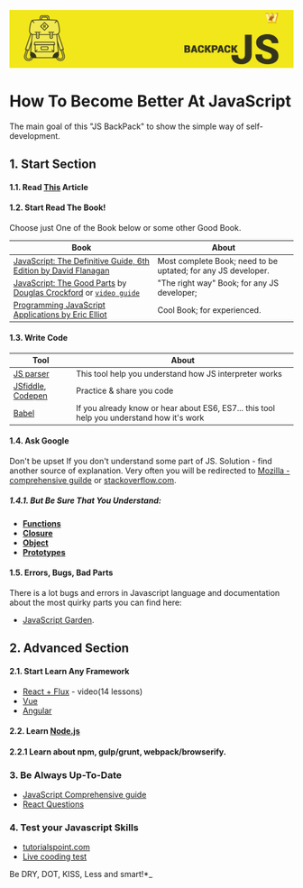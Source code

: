 ![JavaScript BackPack by webman](/img/github-js.jpg?raw=true)
# How To Become Better At JavaScript
The main goal of this "JS BackPack" to show the simple way of self-development.

## 1. Start Section
#### 1.1. Read [This]((https://auth0.com/blog/a-brief-history-of-javascript/)) Article

#### 1.2. Start Read The Book!
Choose just One of the Book below or some other Good Book.

|Book|About|
|------------------|-----------|
|[JavaScript: The Definitive Guide, 6th Edition by David Flanagan](http://shop.oreilly.com/product/9780596805531.do)|Most complete Book; need to be uptated; for any JS developer.|
|[JavaScript: The Good Parts](http://shop.oreilly.com/product/9780596517748.do) by [Douglas Crockford](https://en.wikipedia.org/wiki/Douglas_Crockford) or [`video guide`](https://app.pluralsight.com/player?author=douglas-crockford&name=javascript-good-parts-m3&mode=live&clip=2&course=javascript-good-parts)|"The right way" Book; for any JS developer;|
|[Programming JavaScript Applications by Eric Elliot](http://shop.oreilly.com/product/9780596517748.do)|Cool Book; for experienced.|

#### 1.3. Write Code

|Tool|About|
|------------------|-----------|
|[JS parser](http://esprima.org/demo/parse.html)|This tool help you understand how JS interpreter works|
|[JSfiddle](http://jsfiddle.net/), [Codepen](http://codepen.io/)|Practice & share you code|
|[Babel](https://babeljs.io/repl/)|If you already know or hear about ES6, ES7... this tool help you understand how it's work|

#### 1.4. Ask Google
Don't be upset If you don't understand some part of JS. Solution - find another source of explanation. Very often you will be redirected to [Mozilla - comprehensive guilde](https://developer.mozilla.org/en-US/docs/Web/JavaScript) or [stackoverflow.com](https://stackoverflow.com/).

##### 1.4.1. But Be Sure That You Understand:
* [**Functions**](http://markdaggett.com/blog/2013/02/15/functions-explained/)
* [**Closure**](http://javascriptissexy.com/understand-javascript-closures-with-ease/)
* [**Object**](http://javascriptissexy.com/javascript-objects-in-detail/)
* [**Prototypes**](https://developer.mozilla.org/en-US/docs/Web/JavaScript/Reference/Global_Objects/Object/prototype) 

#### 1.5. Errors, Bugs, Bad Parts
There is a lot bugs and errors in Javascript language and documentation about the most quirky parts you can find here:
* [JavaScript Garden](http://bonsaiden.github.io/JavaScript-Garden/).

## 2. Advanced Section
#### 2.1. Start Learn Any Framework
* [React + Flux](https://www.youtube.com/watch?v=MhkGQAoc7bc&t=7s) - video(14 lessons)
* [Vue](https://vuejs.org/)
* [Angular](https://angularjs.org/)
#### 2.2. Learn [Node.js](https://nodejs.org/en/)
#### 2.2.1 Learn about npm, gulp/grunt, webpack/browserify.

### 3. Be Always Up-To-Date
* [JavaScript Сomprehensive guide](https://github.com/adam-s/js-interview-review)
* [React Questions](https://tylermcginnis.com/react-interview-questions/?utm_source=forwebdev&utm_medium=announcement&utm_campaign=voprosy-i-otvety-dlya-sobesedovaniy-o-ton)

### 4. Test your Javascript Skills
* [tutorialspoint.com](https://www.tutorialspoint.com/javascript/javascript_online_test.htm)
* [Live cooding test](https://www.testdome.com)

Be DRY, DOT, KISS, Less and smart!*_
